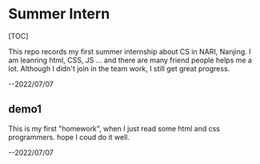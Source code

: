 # Summer Intern
[TOC]

This repo records my first summer internship about CS in NARI, Nanjing. 
I am leanring html, CSS, JS ... and there are many friend people helps me a lot.
Although I didn't join in the team work, I still get great progress.

--2022/07/07

## demo1

This is my first "homework", when I just read some html and css programmers.
hope I coud do it well.

--2022/07/07